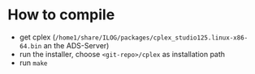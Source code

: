 # How to compile

* get cplex (```/home1/share/ILOG/packages/cplex_studio125.linux-x86-64.bin``` 
  an the ADS-Server)
* run the installer, choose ```<git-repo>/cplex``` as installation path
* run ```make```

